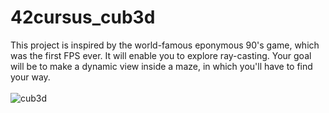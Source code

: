# 42cursus_cub3d
This project is inspired by the world-famous eponymous 90's game, which was the first FPS ever. It will enable you to explore ray-casting. Your goal will be to make a dynamic view inside a maze, in which you'll have to find your way.
<br>
<br>
![cub3d](https://badge42.herokuapp.com/api/project/ji-kim/cub3d)
